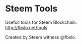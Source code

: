 # Steem Tools
Usefull tools for Steem Blockchain.<br>
http://fbslo.net/tools

Created by Steem witness @fbslo.


